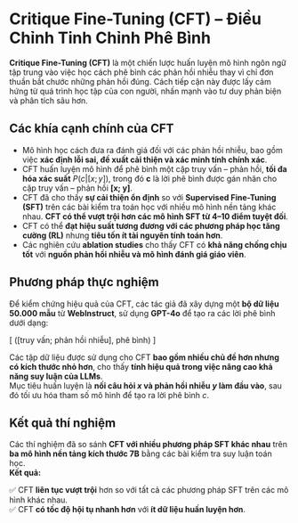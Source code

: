 # Critique Fine-Tuning (CFT) – Điều Chỉnh Tinh Chỉnh Phê Bình

**Critique Fine-Tuning (CFT)** là một chiến lược huấn luyện mô hình ngôn ngữ tập trung vào việc học cách phê bình các phản hồi nhiễu thay vì chỉ đơn thuần bắt chước những phản hồi đúng. Cách tiếp cận này được lấy cảm hứng từ quá trình học tập của con người, nhấn mạnh vào tư duy phản biện và phân tích sâu hơn.

## Các khía cạnh chính của CFT

- Mô hình học cách đưa ra đánh giá đối với các phản hồi nhiễu, bao gồm việc **xác định lỗi sai, đề xuất cải thiện và xác minh tính chính xác**.
- CFT huấn luyện mô hình để phê bình một cặp truy vấn – phản hồi, **tối đa hóa xác suất** $P(c|[x; y])$, trong đó **c** là lời phê bình được gán nhãn cho cặp truy vấn – phản hồi **[x; y]**.
- CFT đã cho thấy **sự cải thiện ổn định** so với **Supervised Fine-Tuning (SFT)** trên các bài kiểm tra toán học với nhiều mô hình nền tảng khác nhau. **CFT có thể vượt trội hơn các mô hình SFT từ 4–10 điểm tuyệt đối**.
- CFT có thể **đạt hiệu suất tương đương với các phương pháp học tăng cường (RL)** nhưng **tiêu tốn ít tài nguyên tính toán hơn**.
- Các nghiên cứu **ablation studies** cho thấy CFT có **khả năng chống chịu tốt** với **nguồn phản hồi nhiễu và mô hình đánh giá giáo viên**.

## Phương pháp thực nghiệm

Để kiểm chứng hiệu quả của CFT, các tác giả đã xây dựng một **bộ dữ liệu 50.000 mẫu** từ **WebInstruct**, sử dụng **GPT-4o** để tạo ra các lời phê bình dưới dạng:

\[
([truy vấn; phản hồi nhiễu], phê bình)
\]

Các tập dữ liệu được sử dụng cho CFT **bao gồm nhiều chủ đề hơn nhưng có kích thước nhỏ hơn**, cho thấy **tính hiệu quả trong việc nâng cao khả năng suy luận của LLMs**.  
Mục tiêu huấn luyện là **nối câu hỏi $x$ và phản hồi nhiễu $y$ làm đầu vào**, sau đó tối ưu hóa tham số mô hình để tạo ra lời phê bình $c$.

## Kết quả thí nghiệm

Các thí nghiệm đã so sánh **CFT với nhiều phương pháp SFT khác nhau** trên **ba mô hình nền tảng kích thước 7B** bằng các bài kiểm tra suy luận toán học.  
**Kết quả:**

✅ CFT **liên tục vượt trội** hơn so với tất cả các phương pháp SFT trên các mô hình khác nhau.  
✅ CFT **có tốc độ hội tụ nhanh hơn** với **ít dữ liệu huấn luyện hơn**.
